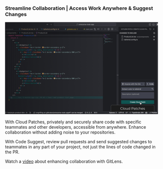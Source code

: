 ### Streamline Collaboration | Access Work Anywhere & Suggest Changes

<a href="https://help.gitkraken.com/gitlens/gitlens-home/#streamline-collaboration" title="Watch the Streamline collaboration tutorial video">
  <img src="./thumbnails/cloud-patches.jpg" alt="Image"/>
</a>

With Cloud Patches, privately and securely share code with specific teammates and other developers, accessible from anywhere. Enhance collaboration without adding noise to your repositories.

With Code Suggest, review pull requests and send suggested changes to teammates in any part of your project, not just the lines of code changed in the PR.

Watch a [video](https://help.gitkraken.com/gitlens/gitlens-home/#streamline-collaboration) about enhancing collaboration with GitLens.
